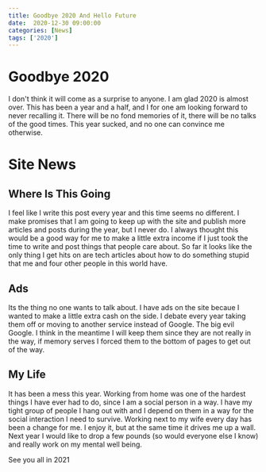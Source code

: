 ```yaml
---
title: Goodbye 2020 And Hello Future
date:  2020-12-30 09:00:00
categories: [News]
tags: ['2020']
---
```


# Goodbye 2020

I don't think it will come as a surprise to anyone. I am glad 2020 is almost over. This has been a year and a half, and I for one am looking forward to never recalling it. There will be no fond memories of it, there will be no talks of the good times. This year sucked, and no one can convince me otherwise.

# Site News

## Where Is This Going
<!--more-->

I feel like I write this post every year and this time seems no different. I make promises that I am going to keep up with the site and publish more articles and posts during the year, but I never do. I always thought this would be a good way for me to make a little extra income if I just took the time to write and post things that people care about. So far it looks like the only thing I get hits on are tech articles about how to do something stupid that me and four other people in this world have.

## Ads

Its the thing no one wants to talk about. I have ads on the site becaue I wanted to make a little extra cash on the side. I debate every year taking them off or moving to another service instead of Google. The big evil Google. I think in the meantime I will keep them since they are not really in the way, if memory serves I forced them to the bottom of pages to get out of the way.

## My Life

It has been a mess this year. Working from home was one of the hardest things I have ever had to do, since I am a social person in a way. I have my tight group of people I hang out with and I depend on them in a way for the social interaction I need to survive. Working next to my wife every day has been a change for me. I enjoy it, but at the same time it drives me up a wall. Next year I would like to drop a few pounds (so would everyone else I know) and really work on my mental well being.


See you all in 2021
